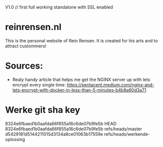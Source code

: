 V1.0 // first full working standalone with SSL enabled

# reinrensen.nl
This is the personal website of Rein Rensen.
It is created for his arts and to attract custommers!


# Sources:
- Realy handy article that helps me get the NGINX server up with lets encrypt every single time: https://pentacent.medium.com/nginx-and-lets-encrypt-with-docker-in-less-than-5-minutes-b4b8a60d3a71

# Werke git sha key
8324e6fbaed1b0aafda66f855a16c6de07b9fe5b        HEAD
8324e6fbaed1b0aafda66f855a16c6de07b9fe5b        refs/heads/master
d5429181d5144211015d3134a8ce01063b17559e        refs/heads/werkende-oplossing
